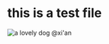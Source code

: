 # this is a test file

![a lovely dog @xi'an](http://7xq4dn.com1.z0.glb.clouddn.com/jichen_DSC_0187.JPG)
